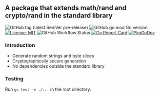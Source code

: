 ## A package that extends math/rand and crypto/rand in the standard library

![GitHub tag (latest SemVer pre-release)](https://img.shields.io/github/v/tag/gofor-little/xrand?include_prereleases)
![GitHub go.mod Go version](https://img.shields.io/github/go-mod/go-version/gofor-little/xrand)
[![License: MIT](https://img.shields.io/badge/License-MIT-yellow.svg)](https://raw.githubusercontent.com/gofor-little/xrand/main/LICENSE)
![GitHub Workflow Status](https://img.shields.io/github/workflow/status/gofor-little/xrand/CI)
[![Go Report Card](https://goreportcard.com/badge/github.com/gofor-little/xrand)](https://goreportcard.com/report/github.com/gofor-little/xrand)
[![PkgGoDev](https://pkg.go.dev/badge/github.com/gofor-little/xrand)](https://pkg.go.dev/github.com/gofor-little/xrand)

### Introduction
* Generate random strings and byte slices
* Cryptographically secure generation
* No dependencies outside the standard library

### Testing
Run ```go test -v ./...``` in the root directory.
